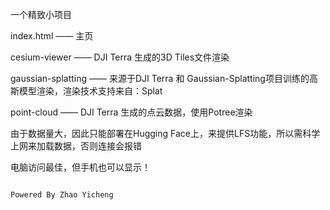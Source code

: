 一个精致小项目

index.html —— 主页

cesium-viewer —— DJI Terra 生成的3D Tiles文件渲染

gaussian-splatting —— 来源于DJI Terra 和 Gaussian-Splatting项目训练的高斯模型渲染，渲染技术支持来自：Splat

point-cloud —— DJI Terra 生成的点云数据，使用Potree渲染

由于数据量大，因此只能部署在Hugging Face上，来提供LFS功能，所以需科学上网来加载数据，否则连接会报错

电脑访问最佳，但手机也可以显示！

                                                                                Powered By Zhao Yicheng
